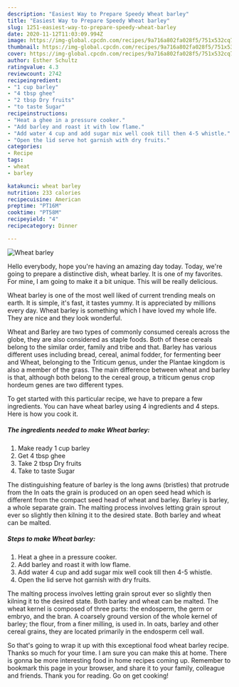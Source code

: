 ```yaml
---
description: "Easiest Way to Prepare Speedy Wheat barley"
title: "Easiest Way to Prepare Speedy Wheat barley"
slug: 1251-easiest-way-to-prepare-speedy-wheat-barley
date: 2020-11-12T11:03:09.994Z
image: https://img-global.cpcdn.com/recipes/9a716a802fa028f5/751x532cq70/wheat-barley-recipe-main-photo.jpg
thumbnail: https://img-global.cpcdn.com/recipes/9a716a802fa028f5/751x532cq70/wheat-barley-recipe-main-photo.jpg
cover: https://img-global.cpcdn.com/recipes/9a716a802fa028f5/751x532cq70/wheat-barley-recipe-main-photo.jpg
author: Esther Schultz
ratingvalue: 4.3
reviewcount: 2742
recipeingredient:
- "1 cup barley"
- "4 tbsp ghee"
- "2 tbsp Dry fruits"
- "to taste Sugar"
recipeinstructions:
- "Heat a ghee in a pressure cooker."
- "Add barley and roast it with low flame."
- "Add water 4 cup and add sugar mix well cook till then 4-5 whistle."
- "Open the lid serve hot garnish with dry fruits."
categories:
- Recipe
tags:
- wheat
- barley

katakunci: wheat barley 
nutrition: 233 calories
recipecuisine: American
preptime: "PT16M"
cooktime: "PT58M"
recipeyield: "4"
recipecategory: Dinner

---
```



![Wheat barley](https://img-global.cpcdn.com/recipes/9a716a802fa028f5/751x532cq70/wheat-barley-recipe-main-photo.jpg)

Hello everybody, hope you're having an amazing day today. Today, we're going to prepare a distinctive dish, wheat barley. It is one of my favorites. For mine, I am going to make it a bit unique. This will be really delicious.

Wheat barley is one of the most well liked of current trending meals on earth. It is simple, it's fast, it tastes yummy. It is appreciated by millions every day. Wheat barley is something which I have loved my whole life. They are nice and they look wonderful.

Wheat and Barley are two types of commonly consumed cereals across the globe, they are also considered as staple foods. Both of these cereals belong to the similar order, family and tribe and that. Barley has various different uses including bread, cereal, animal fodder, for fermenting beer and Wheat, belonging to the Triticum genus, under the Plantae kingdom is also a member of the grass. The main difference between wheat and barley is that, although both belong to the cereal group, a triticum genus crop hordeum genes are two different types.


To get started with this particular recipe, we have to prepare a few ingredients. You can have wheat barley using 4 ingredients and 4 steps. Here is how you cook it.

<!--inarticleads1-->

##### The ingredients needed to make Wheat barley:

1. Make ready 1 cup barley
1. Get 4 tbsp ghee
1. Take 2 tbsp Dry fruits
1. Take to taste Sugar


The distinguishing feature of barley is the long awns (bristles) that protrude from the In oats the grain is produced on an open seed head which is different from the compact seed head of wheat and barley. Barley is barley, a whole separate grain. The malting process involves letting grain sprout ever so slightly then kilning it to the desired state. Both barley and wheat can be malted. 

<!--inarticleads2-->

##### Steps to make Wheat barley:

1. Heat a ghee in a pressure cooker.
1. Add barley and roast it with low flame.
1. Add water 4 cup and add sugar mix well cook till then 4-5 whistle.
1. Open the lid serve hot garnish with dry fruits.


The malting process involves letting grain sprout ever so slightly then kilning it to the desired state. Both barley and wheat can be malted. The wheat kernel is composed of three parts: the endosperm, the germ or embryo, and the bran. A coarsely ground version of the whole kernel of barley; the flour, from a finer milling, is used in. In oats, barley and other cereal grains, they are located primarily in the endosperm cell wall. 

So that's going to wrap it up with this exceptional food wheat barley recipe. Thanks so much for your time. I am sure you can make this at home. There is gonna be more interesting food in home recipes coming up. Remember to bookmark this page in your browser, and share it to your family, colleague and friends. Thank you for reading. Go on get cooking!
